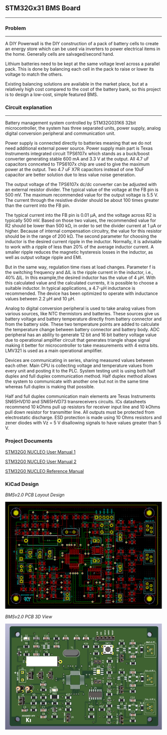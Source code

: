 ## STM32Gx31 BMS Board 
-----------------------------------------------------

### Problem
-------
A DIY Powerwall is the DIY construction of a pack of battery cells to create an energy store which can be used via inverters to power electrical items in the home. Generally cells are salvaged/second hand.

Lithium batteries need to be kept at the same voltage level across a parallel pack. This is done by balancing each cell in the pack to raise or lower its voltage to match the others.

Existing balancing solutions are available in the market place, but at a relatively high cost compared to the cost of the battery bank, so this project is to design a low-cost, simple featured BMS.

### Circuit explanation
------------------
Battery management system controlled by STM32G031K6 32bit microcontroller, the system has three separated units, power supply, analog digital conversion peripheral 
and communication unit. 

Power supply is connected directly to batteries meaning that we do not need additional external power source. Power supply main part is Texas Instruments integrated 
circuit TPS6107x which stands as a buck/boost converter generating stable 600 mA and 3.3 V at the output. All 4.7 uF capacitors connceted to TPS6107x chip are used to give the 
maximum power at the output. Two 4.7 uF X7R capacitors instead of one 10uF capacitor are better solution due to less value noise generation. 

The output voltage of the TPS6107x dc/dc converter can be adjusted with an external resistor divider. The typical value of the voltage at the FB pin is 500 mV. The maximum 
recommended value for the output voltage is 5.5 V. The current through the resistive divider should be about 100 times greater than the current into the FB pin. 

The typical current into the FB pin is 0.01 µA, and the voltage across R2 is typically 500 mV. Based on those two values, the recommended value for R2 should be lower than 500 kΩ, in
order to set the divider current at 1 µA or higher. Because of internal compensation circuitry, the value for this resistor should be in the range of 200 kΩ. The second parameter for
choosing the inductor is the desired current ripple in the inductor. Normally, it is advisable to work with a ripple of less than 20% of the average inductor current. A smaller
ripple reduces the magnetic hysteresis losses in the inductor, as well as  output voltage ripple and EMI. 

But in the same way, regulation time rises at load changes. Parameter f is the switching frequency and ΔIL is the ripple current in the inductor, i.e.,
40% ΔIL. In this example,the desired inductor has the value of 4 µH. With this calculated value and the calculated currents, it is possible to choose a suitable inductor. In typical 
applications, a 4.7-µH inductance is recommended. The device has been optimized to operate with inductance values between 2.2 µH and 10 µH.

Analog to digital conversion peripheral is used to take analog values from various sources, like NTC thermistors and batteries. These sources give us battery voltage and
battery temperature directly from battery connector and from the battery side. These two temperature points are added to calculate the temperature change between battery
connector and battery body. ADC peripheral has an ability to generate 12 bit and 16 bit battery voltage value due to operational amplifier circuit that generates triangle shape
signal making it better for microcontroller to take measurements with 4 extra bits. LMV321 is used as a main operational amplifier.

Devices are communicating in series, sharing measured values between each other. Main CPU is collecting voltage and temperature values from every unit and posting it to 
the PLC. System testing unit is using both half duplex and full duplex communication method. Half duplex method allows the system to communicate with another one but not 
in the same time whereas full duplex is making that possible. 

Half and full duplex communication main elements are Texas Instruments SN65HVD10 and SN65HVD73 transreceivers 
circuits. ICs datasheets recommend 10 kOhms pull up resistors for receiver input line and 10 kOhms pull down resistor for transmitter line. All outputs must be protected 
from electrostatic discharge. ESD protection is made using 10 Ohms resistors and zener diodes with Vz = 5 V disallowing signals to have values greater than 5 V.

### Project Documents 

[STM32G0 NUCLEO User Manual 1](https://www.st.com/resource/en/user_manual/dm00622380-stm32g0-nucleo-32-board-mb1455-stmicroelectronics.pdf)

[STM32G0 NUCLEO User Manual 2](https://www.st.com/resource/en/user_manual/dm00231744-stm32-nucleo32-boards-mb1180-stmicroelectronics.pdf)

[STM32G0 NUCLEO Reference Manual](https://www.st.com/resource/en/reference_manual/dm00371828-stm32g0x1-advanced-armbased-32bit-mcus-stmicroelectronics.pdf)

### KiCad Design 

_BMSv2.0 PCB Layout Design_

![GitHub Logo](/BMSv2.0-Layout/BMSv2.0-PCBLayout-view.png)

_BMSv2.0 PCB 3D View_

![GitHub Logo](/BMSv2.0-Layout/BMSv2.0-3D-view.png)
